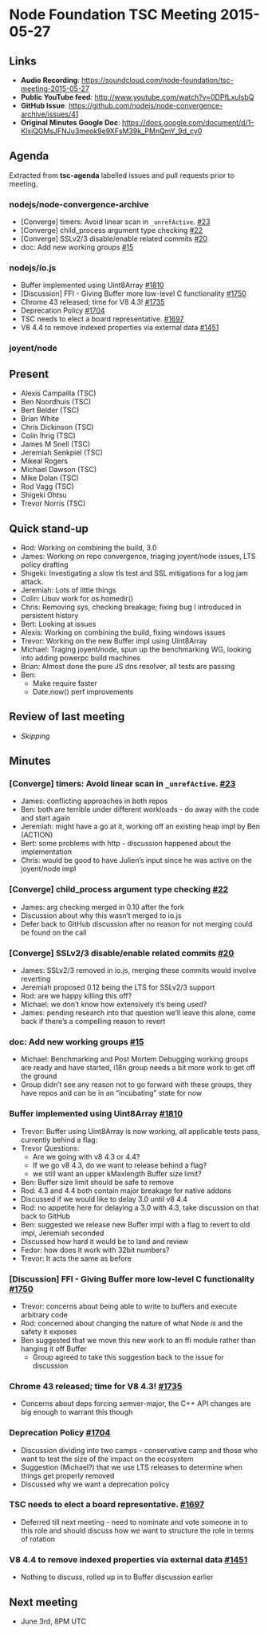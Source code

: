 # Node Foundation TSC Meeting 2015-05-27

## Links

* **Audio Recording**: <https://soundcloud.com/node-foundation/tsc-meeting-2015-05-27>
* **Public YouTube feed**: <http://www.youtube.com/watch?v=0DPfLxulsbQ>
* **GitHub Issue**: <https://github.com/nodejs/node-convergence-archive/issues/41>
* **Original Minutes Google Doc**: <https://docs.google.com/document/d/1-KlxiQGMsJFNJu3meok9e9XFsM39k_PMnQmY_9d_cy0>

## Agenda

Extracted from **tsc-agenda** labelled issues and pull requests prior to meeting.

### nodejs/node-convergence-archive

* \[Converge] timers: Avoid linear scan in `_unrefActive`. [#23](https://github.com/nodejs/node-convergence-archive/issues/23)
* \[Converge] child\_process argument type checking [#22](https://github.com/nodejs/node-convergence-archive/issues/22)
* \[Converge] SSLv2/3 disable/enable related commits [#20](https://github.com/nodejs/node-convergence-archive/issues/20)
* doc: Add new working groups [#15](https://github.com/nodejs/node-convergence-archive/pull/15)

### nodejs/io.js

* Buffer implemented using Uint8Array [#1810](https://github.com/nodejs/io.js/issues/1810)
* \[Discussion] FFI - Giving Buffer more low-level C functionality [#1750](https://github.com/nodejs/io.js/pull/1750)
* Chrome 43 released; time for V8 4.3! [#1735](https://github.com/nodejs/io.js/issues/1735)
* Deprecation Policy [#1704](https://github.com/nodejs/io.js/issues/1704)
* TSC needs to elect a board representative. [#1697](https://github.com/nodejs/io.js/issues/1697)
* V8 4.4 to remove indexed properties via external data [#1451](https://github.com/nodejs/io.js/issues/1451)

### joyent/node

## Present

* Alexis Campailla (TSC)
* Ben Noordhuis (TSC)
* Bert Belder (TSC)
* Brian White
* Chris Dickinson (TSC)
* Colin Ihrig (TSC)
* James M Snell (TSC)
* Jeremiah Senkpiel (TSC)
* Mikeal Rogers
* Michael Dawson (TSC)
* Mike Dolan (TSC)
* Rod Vagg (TSC)
* Shigeki Ohtsu
* Trevor Norris (TSC)

## Quick stand-up

* Rod: Working on combining the build, 3.0
* James: Working on repo convergence, triaging joyent/node issues, LTS policy drafting
* Shigeki: Investigating a slow tls test and SSL mitigations for a log jam attack.
* Jeremiah: Lots of little things
* Colin: Libuv work for os.homedir()
* Chris: Removing sys, checking breakage; fixing bug I introduced in persistent history
* Bert: Looking at issues
* Alexis: Working on combining the build, fixing windows issues
* Trevor: Working on the new Buffer impl using Uint8Array
* Michael: Traging joyent/node, spun up the benchmarking WG, looking into adding powerpc build machines
* Brian: Almost done the pure JS dns resolver, all tests are passing
* Ben:
  * Make require faster
  * Date.now() perf improvements

## Review of last meeting

* _Skipping_

## Minutes

### \[Converge] timers: Avoid linear scan in `_unrefActive`. [#23](https://github.com/nodejs/node-convergence-archive/issues/23)

* James: conflicting approaches in both repos
* Ben: both are terrible under different workloads - do away with the code and start again
* Jeremiah: might have a go at it, working off an existing heap impl by Ben (ACTION)
* Bert: some problems with http - discussion happened about the implementation
* Chris: would be good to have Julien’s input since he was active on the joyent/node impl

### \[Converge] child\_process argument type checking [#22](https://github.com/nodejs/node-convergence-archive/issues/22)

* James: arg checking merged in 0.10 after the fork
* Discussion about why this wasn’t merged to io.js
* Defer back to GitHub discussion after no reason for not merging could be found on the call

### \[Converge] SSLv2/3 disable/enable related commits [#20](https://github.com/nodejs/node-convergence-archive/issues/20)

* James: SSLv2/3 removed in io.js, merging these commits would involve reverting
* Jeremiah proposed 0.12 being the LTS for SSLv2/3 support
* Rod: are we happy killing this off?
* Michael: we don’t know how extensively it’s being used?
* James: pending research into that question we’ll leave this alone, come back if there’s a compelling reason to revert

### doc: Add new working groups [#15](https://github.com/nodejs/node-convergence-archive/pull/15)

* Michael: Benchmarking and Post Mortem Debugging working groups are ready and have started, i18n group needs a bit more work to get off the ground
* Group didn’t see any reason not to go forward with these groups, they have repos and can be in an “incubating” state for now

### Buffer implemented using Uint8Array [#1810](https://github.com/nodejs/io.js/issues/1810)

* Trevor: Buffer using Uint8Array is now working, all applicable tests pass, currently behind a flag:
* Trevor Questions:
  * Are we going with v8 4.3 or 4.4?
  * If we go v8 4.3, do we want to release behind a flag?
  * we still want an upper kMaxlength Buffer size limit?
* Ben: Buffer size limit should be safe to remove
* Rod: 4.3 and 4.4 both contain major breakage for native addons
* Discussed if we would like to delay 3.0 until v8 4.4
* Rod: no appetite here for delaying a 3.0 with 4.3, take discussion on that back to GitHub
* Ben: suggested we release new Buffer impl with a flag to revert to old impl, Jeremiah seconded
* Discussed how hard it would be to land and review
* Fedor: how does it work with 32bit numbers?
* Trevor: It acts the same as before

### \[Discussion] FFI - Giving Buffer more low-level C functionality [#1750](https://github.com/nodejs/io.js/pull/1750)

* Trevor: concerns about being able to write to buffers and execute arbitrary code
* Rod: concerned about changing the nature of what Node _is_ and the safety it exposes
* Ben suggested that we move this new work to an ffi module rather than hanging it off Buffer
  * Group agreed to take this suggestion back to the issue for discussion

### Chrome 43 released; time for V8 4.3! [#1735](https://github.com/nodejs/io.js/issues/1735)

* Concerns about deps forcing semver-major, the C++ API changes are big enough to warrant this though

### Deprecation Policy [#1704](https://github.com/nodejs/io.js/issues/1704)

* Discussion dividing into two camps - conservative camp and those who want to test the size of the impact on the ecosystem
* Suggestion (Michael?) that we use LTS releases to determine when things get properly removed
* Discussed why we want a deprecation policy

### TSC needs to elect a board representative. [#1697](https://github.com/nodejs/io.js/issues/1697)

* Deferred till next meeting - need to nominate and vote someone in to this role and should discuss how we want to structure the role in terms of rotation

### V8 4.4 to remove indexed properties via external data [#1451](https://github.com/nodejs/io.js/issues/1451)

* Nothing to discuss, rolled up in to Buffer discussion earlier

## Next meeting

* June 3rd, 8PM UTC
